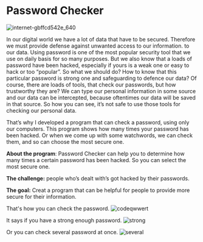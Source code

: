 # Password Checker

![internet-gbffcd542e_640](https://user-images.githubusercontent.com/102950421/192194560-5d5da192-6b04-47a5-9a5d-42cb8ed8b5bb.jpg)


In our digital world we have a lot of data that have to be secured. Therefore we must provide defense against unwanted access to our information. to our data. Using password is one of the most popular security tool that we use on daily basis for so many purposes. But we also know that a loads of password have been hacked, especially if yours is a weak one or easy to hack or too “popular”. So what we should do? How to know that this particular password is strong one and safeguarding to defence our data? Of course, there are loads of tools, that check our passwords, but how trustworthy they are? We can type our personal information in some source and our data can be intercepted, because oftentimes our data will be saved in that source. So how you can see, it’s not safe to use those tools for checking our personal data. 

That’s why I developed a program that can check a password, using only our computers. This program shows how many times your password has been hacked. Or when we come up with some watchwords, we can check them, and so can choose the most secure one.

**About the program**: Password Checker can help you to determine how many times a certain password has been hacked. So you can select the most secure one.

**The challenge:** people who’s dealt with’s got hacked by their passwords.

**The goal:** Creat a program that can be helpful for people to provide more secure for their information.

That's how you can check the password.
![codeqwwert](https://user-images.githubusercontent.com/102950421/192194069-16f14e85-0a26-4364-8d3e-56427867af00.png)

It says if you have a strong enough password.
![strong](https://user-images.githubusercontent.com/102950421/192194131-eb984cf1-4a9f-497b-9780-cd56cad9b604.png)

Or you can check several password at once.
![several](https://user-images.githubusercontent.com/102950421/192194206-0002ab4b-6382-4982-9fad-ef40d4924cae.png)


